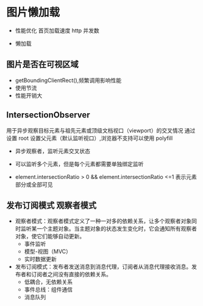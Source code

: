 # 图片懒加载

- 性能优化
  首页加载速度
  http 并发数

- 懒加载

## 图片是否在可视区域

- getBoundingClientRect(),频繁调用影响性能
- 使用节流
- 性能开销大

## IntersectionObserver

用于异步观察目标元素与祖先元素或顶级文档视口（viewport）的交叉情况
通过设置 root 设置父元素（默认监听视口）,浏览器不支持可以使用 polyfill

- 异步观察者，监听元素交叉状态
- 可以监听多个元素，但是每个元素都需要单独绑定监听

- element.intersectionRatio > 0 &&
  element.intersectionRatio <=1 表示元素部分或全部可见

## 发布订阅模式 观察者模式

- 观察者模式：观察者模式定义了一种一对多的依赖关系，让多个观察者对象同时监听某一个主题对象。当主题对象的状态发生变化时，它会通知所有观察者对象，使它们能够自动更新。
  - 事件监听
  - 模型-视图（MVC）
  - 实时数据更新
- 发布订阅模式：发布者发送消息到消息代理，订阅者从消息代理接收消息。发布者和订阅者之间没有直接的依赖关系。
  - 低耦合，无依赖关系
  - 事件总线：组件通信
  - 消息队列
